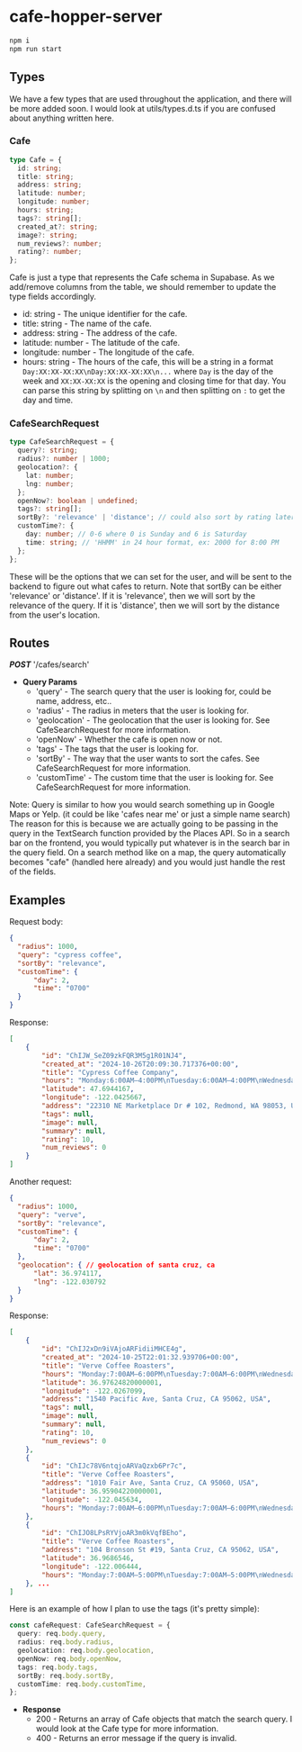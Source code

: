 # cafe-hopper-server

```sh
npm i
npm run start
```

## Types

We have a few types that are used throughout the application, and there will be more added soon.
I would look at utils/types.d.ts if you are confused about anything written here.

### Cafe

```typescript
type Cafe = {
  id: string;
  title: string;
  address: string;
  latitude: number;
  longitude: number;
  hours: string;
  tags?: string[];
  created_at?: string;
  image?: string;
  num_reviews?: number;
  rating?: number;
};
```

Cafe is just a type that represents the Cafe schema in Supabase. As we add/remove columns from the table, we should remember to update the type fields accordingly.

- id: string - The unique identifier for the cafe.
- title: string - The name of the cafe.
- address: string - The address of the cafe.
- latitude: number - The latitude of the cafe.
- longitude: number - The longitude of the cafe.
- hours: string - The hours of the cafe, this will be a string in a format `Day:XX:XX-XX:XX\nDay:XX:XX-XX:XX\n...` where `Day` is the day of the week and `XX:XX-XX:XX` is the opening and closing time for that day. You can parse this string by splitting on `\n` and then splitting on `:` to get the day and time.

### CafeSearchRequest

```typescript
type CafeSearchRequest = {
  query?: string;
  radius?: number | 1000;
  geolocation?: {
    lat: number;
    lng: number;
  };
  openNow?: boolean | undefined;
  tags?: string[];
  sortBy?: 'relevance' | 'distance'; // could also sort by rating later
  customTime?: {
    day: number; // 0-6 where 0 is Sunday and 6 is Saturday
    time: string; // 'HHMM' in 24 hour format, ex: 2000 for 8:00 PM
  };
};
```

These will be the options that we can set for the user, and will be sent to the backend to figure out what cafes to return. Note that sortBy can be either 'relevance' or 'distance'. If it is 'relevance', then we will sort by the relevance of the query. If it is 'distance', then we will sort by the distance from the user's location.

## Routes

**_POST_** '/cafes/search'

- **Query Params**
  - 'query' - The search query that the user is looking for, could be name, address, etc..
  - 'radius' - The radius in meters that the user is looking for.
  - 'geolocation' - The geolocation that the user is looking for. See CafeSearchRequest for more information.
  - 'openNow' - Whether the cafe is open now or not.
  - 'tags' - The tags that the user is looking for.
  - 'sortBy' - The way that the user wants to sort the cafes. See CafeSearchRequest for more information.
  - 'customTime' - The custom time that the user is looking for. See CafeSearchRequest for more information.

Note: Query is similar to how you would search something up in Google Maps or Yelp. (it could be like 'cafes near me' or just a simple name search) The reason for this is because we are actually going to be passing in the query in the TextSearch function provided by the Places API. So in a search bar on the frontend, you would typically put whatever is in the search bar in the query field. On a search method like on a map, the query automatically becomes "cafe" (handled here already) and you would just handle the rest of the fields.

## Examples

Request body:

```json
{
  "radius": 1000,
  "query": "cypress coffee",
  "sortBy": "relevance",
  "customTime": {
      "day": 2,
      "time": "0700"
  }
}
```

Response:

```json
[
    {
        "id": "ChIJW_SeZ09zkFQR3M5g1R01NJ4",
        "created_at": "2024-10-26T20:09:30.717376+00:00",
        "title": "Cypress Coffee Company",
        "hours": "Monday:6:00AM–4:00PM\nTuesday:6:00AM–4:00PM\nWednesday:6:00AM–4:00PM\nThursday:6:00AM–4:00PM\nFriday:6:00AM–4:00PM\nSaturday:7:00AM–4:00PM\nSunday:7:00AM–1:00PM",
        "latitude": 47.6944167,
        "longitude": -122.0425667,
        "address": "22310 NE Marketplace Dr # 102, Redmond, WA 98053, USA",
        "tags": null,
        "image": null,
        "summary": null,
        "rating": 10,
        "num_reviews": 0
    }
]
```

Another request:

```json
{
  "radius": 1000,
  "query": "verve",
  "sortBy": "relevance",
  "customTime": {
      "day": 2,
      "time": "0700"
  },
  "geolocation": { // geolocation of santa cruz, ca
      "lat": 36.974117,
      "lng": -122.030792
  }
}
```

Response:

```json
[
    {
        "id": "ChIJ2xDn9iVAjoARFidiiMHCE4g",
        "created_at": "2024-10-25T22:01:32.939706+00:00",
        "title": "Verve Coffee Roasters",
        "hours": "Monday:7:00AM–6:00PM\nTuesday:7:00AM–6:00PM\nWednesday:7:00AM–6:00PM\nThursday:7:00AM–6:00PM\nFriday:7:00AM–6:00PM\nSaturday:7:00AM–6:00PM\nSunday:7:00AM–6:00PM",
        "latitude": 36.97624820000001,
        "longitude": -122.0267099,
        "address": "1540 Pacific Ave, Santa Cruz, CA 95062, USA",
        "tags": null,
        "image": null,
        "summary": null,
        "rating": 10,
        "num_reviews": 0
    },
    {
        "id": "ChIJc78V6ntqjoARVaQzxb6Pr7c",
        "title": "Verve Coffee Roasters",
        "address": "1010 Fair Ave, Santa Cruz, CA 95060, USA",
        "latitude": 36.95904220000001,
        "longitude": -122.045634,
        "hours": "Monday:7:00AM–6:00PM\nTuesday:7:00AM–6:00PM\nWednesday:7:00AM–6:00PM\nThursday:7:00AM–6:00PM\nFriday:7:00AM–6:00PM\nSaturday:7:00AM–6:00PM\nSunday:7:00AM–6:00PM"
    },
    {
        "id": "ChIJO8LPsRYVjoAR3m0kVqfBEho",
        "title": "Verve Coffee Roasters",
        "address": "104 Bronson St #19, Santa Cruz, CA 95062, USA",
        "latitude": 36.9686546,
        "longitude": -122.006444,
        "hours": "Monday:7:00AM–5:00PM\nTuesday:7:00AM–5:00PM\nWednesday:7:00AM–5:00PM\nThursday:7:00AM–5:00PM\nFriday:7:00AM–5:00PM\nSaturday:7:00AM–5:00PM\nSunday:7:00AM–5:00PM"
    }, ...
]
```

Here is an example of how I plan to use the tags (it's pretty simple):

```typescript
const cafeRequest: CafeSearchRequest = {
  query: req.body.query,
  radius: req.body.radius,
  geolocation: req.body.geolocation,
  openNow: req.body.openNow,
  tags: req.body.tags,
  sortBy: req.body.sortBy,
  customTime: req.body.customTime,
};
```

- **Response**
  - 200 - Returns an array of Cafe objects that match the search query. I would look at the Cafe type for more information.
  - 400 - Returns an error message if the query is invalid.
